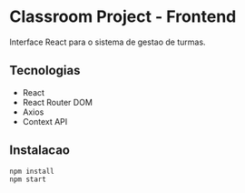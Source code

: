 # Classroom Project - Frontend

Interface React para o sistema de gestao de turmas.

## Tecnologias

- React
- React Router DOM
- Axios
- Context API

## Instalacao
```bash
npm install
npm start
```